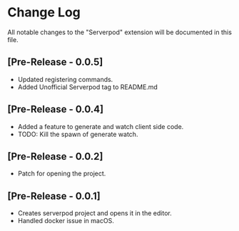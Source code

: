 # Change Log

All notable changes to the "Serverpod" extension will be documented in this file.

## [Pre-Release - 0.0.5]

- Updated registering commands.
- Added Unofficial Serverpod tag to README.md

## [Pre-Release - 0.0.4]

- Added a feature to generate and watch client side code.
- TODO: Kill the spawn of generate watch.

## [Pre-Release - 0.0.2]

- Patch for opening the project.

## [Pre-Release - 0.0.1]

- Creates serverpod project and opens it in the editor.
- Handled docker issue in macOS.
